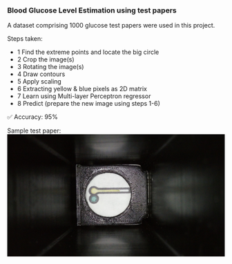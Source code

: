 
### Blood Glucose Level Estimation using test papers

A dataset comprising 1000 glucose test papers were used in this project.

Steps taken:
  * 1 Find the extreme points and locate the big circle
  * 2 Crop the image(s)
  * 3 Rotating the image(s)
  * 4 Draw contours
  * 5 Apply scaling
  * 6 Extracting yellow & blue pixels as 2D matrix
  * 7 Learn using Multi-layer Perceptron regressor
  * 8 Predict (prepare the new image using steps 1-6)
  
  :white_check_mark: Accuracy: 95%
  
  Sample test paper:
  <img src = "Images/Sample Test Paper.jpg">
